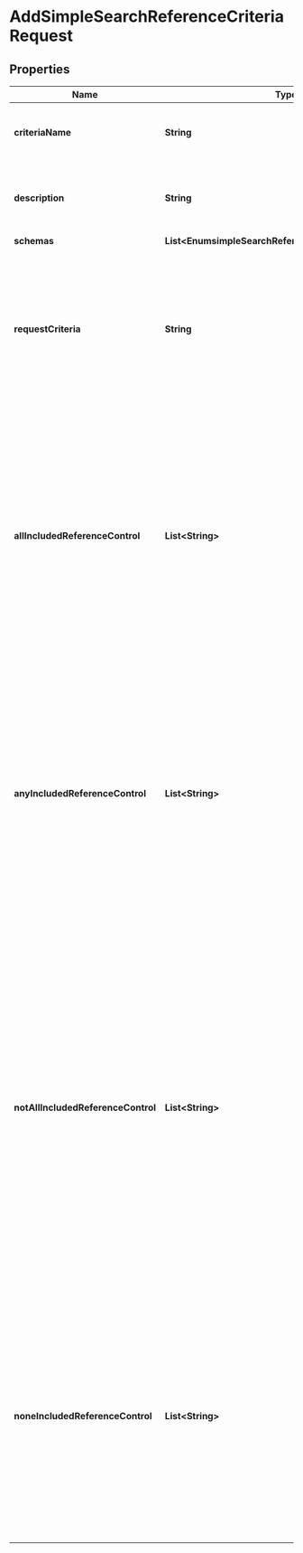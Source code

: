 

# AddSimpleSearchReferenceCriteriaRequest


## Properties

| Name | Type | Description | Notes |
|------------ | ------------- | ------------- | -------------|
|**criteriaName** | **String** | Name of the new Search Reference Criteria |  |
|**description** | **String** | A description for this Search Reference Criteria |  [optional] |
|**schemas** | **List&lt;EnumsimpleSearchReferenceCriteriaSchemaUrn&gt;** |  |  |
|**requestCriteria** | **String** | Specifies a request criteria object that must match the associated request for references included in this Simple Search Reference Criteria. |  [optional] |
|**allIncludedReferenceControl** | **List&lt;String&gt;** | Specifies the OID of a control that must be present in search result references included in this Simple Search Reference Criteria. If any control OIDs are provided, then the reference must contain all of those controls. |  [optional] |
|**anyIncludedReferenceControl** | **List&lt;String&gt;** | Specifies the OID of a control that may be present in search result references included in this Simple Search Reference Criteria. If any control OIDs are provided, then the reference must contain at least one of those controls. |  [optional] |
|**notAllIncludedReferenceControl** | **List&lt;String&gt;** | Specifies the OID of a control that should not be present in search result references included in this Simple Search Reference Criteria. If any control OIDs are provided, then the reference must not contain at least one of those controls (that is, it may contain zero or more of those controls, but not all of them). |  [optional] |
|**noneIncludedReferenceControl** | **List&lt;String&gt;** | Specifies the OID of a control that must not be present in search result references included in this Simple Search Reference Criteria. If any control OIDs are provided, then the reference must not contain any of those controls. |  [optional] |



